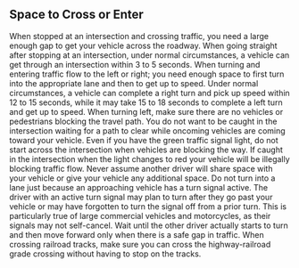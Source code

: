 ## Space to Cross or Enter
When stopped at an intersection and crossing traffic, you need a large enough gap to get your vehicle across the roadway. When going straight after stopping at an intersection, under normal circumstances, a vehicle can get through an intersection within 3 to 5 seconds.
When turning and entering traffic flow to the left or right; you need enough space to first turn into the appropriate lane and then to get up to speed. Under normal circumstances, a vehicle can complete a right turn and pick up speed within 12 to 15 seconds, while it may take 15 to 18 seconds to complete a left turn and get up to speed.
When turning left, make sure there are no vehicles or pedestrians blocking the travel path. You do not want to be caught in the intersection waiting for a path to clear while oncoming vehicles are coming toward your vehicle. Even if you have the green traffic signal light, do not start across the intersection when vehicles are blocking the way. If caught in the intersection when the light changes to red your vehicle will be illegally blocking traffic flow.
Never assume another driver will share space with your vehicle or give your vehicle any additional space. Do not turn into a lane just because an approaching vehicle has a turn signal active. The driver with an active turn signal may plan to turn after they go past your vehicle or may have forgotten to turn the signal off from a prior turn. This is particularly true of large commercial vehicles and motorcycles, as their signals may not self-cancel. Wait until the other driver actually starts to turn and then move forward only when there is a safe gap in traffic. When crossing railroad tracks, make sure you can cross the highway-railroad grade crossing without having to stop on the tracks.